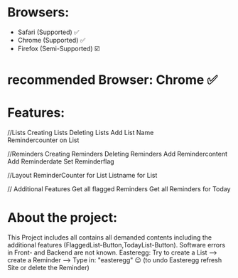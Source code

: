 # Browsers:
- Safari  (Supported) ✅
- Chrome  (Supported) ✅
- Firefox (Semi-Supported) ☑️

# recommended Browser: Chrome ✅

# Features:

//Lists
Creating Lists 
Deleting Lists 
Add List Name  
Remindercounter on List 

//Reminders
Creating Reminders 
Deleting Reminders 
Add Remindercontent 
Add Reminderdate
Set Reminderflag

//Layout
ReminderCounter for List
Listname for List

// Additional Features
Get all flagged Reminders
Get all Reminders for Today



# About the project:
This Project includes all contains all demanded contents including the additional features (FlaggedList-Button,TodayList-Button).
Software errors in Front- and Backend are not known.
Easteregg: Try to create a List --> create a Reminder --> Type in: "easteregg" 😉
(to undo Easteregg refresh Site or delete the Reminder)


